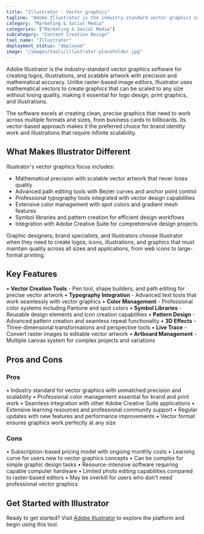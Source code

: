 ```yaml
---
title: "Illustrator - Vector graphics"
tagline: "Adobe Illustrator is the industry-standard vector graphics software for creating logos, illustrations, and scalable artwork with precision and mathematical accuracy..."
category: "Marketing & Social Media"
categories: ["Marketing & Social Media"]
subcategory: "Content Creation Design"
tool_name: "Illustrator"
deployment_status: "deployed"
image: "/images/tools/illustrator-placeholder.jpg"
---
```


Adobe Illustrator is the industry-standard vector graphics software for creating logos, illustrations, and scalable artwork with precision and mathematical accuracy. Unlike raster-based image editors, Illustrator uses mathematical vectors to create graphics that can be scaled to any size without losing quality, making it essential for logo design, print graphics, and illustrations.

The software excels at creating clean, precise graphics that need to work across multiple formats and sizes, from business cards to billboards. Its vector-based approach makes it the preferred choice for brand identity work and illustrations that require infinite scalability.

## What Makes Illustrator Different

Illustrator's vector graphics focus includes:
- Mathematical precision with scalable vector artwork that never loses quality
- Advanced path editing tools with Bezier curves and anchor point control
- Professional typography tools integrated with vector design capabilities
- Extensive color management with spot colors and gradient mesh features
- Symbol libraries and pattern creation for efficient design workflows
- Integration with Adobe Creative Suite for comprehensive design projects

Graphic designers, brand specialists, and illustrators choose Illustrator when they need to create logos, icons, illustrations, and graphics that must maintain quality across all sizes and applications, from web icons to large-format printing.

## Key Features

• **Vector Creation Tools** - Pen tool, shape builders, and path editing for precise vector artwork
• **Typography Integration** - Advanced text tools that work seamlessly with vector graphics
• **Color Management** - Professional color systems including Pantone and spot colors
• **Symbol Libraries** - Reusable design elements and icon creation capabilities
• **Pattern Design** - Advanced pattern creation and seamless repeat functionality
• **3D Effects** - Three-dimensional transformations and perspective tools
• **Live Trace** - Convert raster images to editable vector artwork
• **Artboard Management** - Multiple canvas system for complex projects and variations

## Pros and Cons

### Pros
• Industry standard for vector graphics with unmatched precision and scalability
• Professional color management essential for brand and print work
• Seamless integration with other Adobe Creative Suite applications
• Extensive learning resources and professional community support
• Regular updates with new features and performance improvements
• Vector format ensures graphics work perfectly at any size

### Cons
• Subscription-based pricing model with ongoing monthly costs
• Learning curve for users new to vector graphics concepts
• Can be complex for simple graphic design tasks
• Resource-intensive software requiring capable computer hardware
• Limited photo editing capabilities compared to raster-based editors
• May be overkill for users who don't need professional vector graphics

## Get Started with Illustrator

Ready to get started? Visit [Adobe Illustrator](https://www.adobe.com/products/illustrator.html) to explore the platform and begin using this tool.